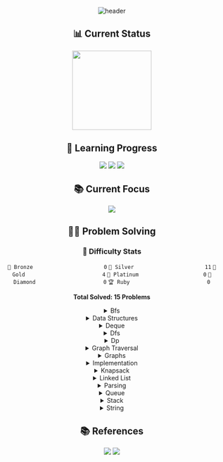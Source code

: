<div align="center">

![header](https://capsule-render.vercel.app/api?type=transparent&color=39FF14&height=150&section=header&text=Algorithm%20Study&fontSize=70&animation=fadeIn&fontColor=39FF14&desc=Problem%20Solving%20Repository&descSize=25&descAlignY=75)

## 📊 Current Status
<p align="center">
  <a href="https://solved.ac/profile/anximusic7"><img height="180em" src="http://mazassumnida.wtf/api/v2/generate_badge?boj=anximusic7"/></a>
</p>

## 🎯 Learning Progress
<p align="center">
  <img src="https://img.shields.io/badge/Data_Structures-007396?style=for-the-badge&logo=java&logoColor=white"/>
  <img src="https://img.shields.io/badge/Algorithms-FF6B6B?style=for-the-badge&logo=TheAlgorithms&logoColor=white"/>
  <img src="https://img.shields.io/badge/Problem_Solving-00599C?style=for-the-badge&logo=c%2B%2B&logoColor=white"/>
</p>

## 📚 Current Focus
<p align="center">
  <a href="https://www.acmicpc.net/problem/1926"><img src="https://img.shields.io/badge/BOJ_1926-00599C?style=flat-square&logo=TheAlgorithms&logoColor=white"/></a>
</p>

## 🏃‍♂️ Problem Solving
### 🏅 Difficulty Stats
<div align="center">

`🥉 Bronze                      ` `0`
`🥈 Silver                      ` `11`
`🥇 Gold                        ` `4`
`💎 Platinum                    ` `0`
`👑 Diamond                     ` `0`
`🏆 Ruby                        ` `0`

**Total Solved: 15 Problems**
</div>

<details>
<summary>Bfs</summary>

<div align="center">

🥇 [말이 되고픈 원숭이 (BOJ 1600)](Solutions/Baekjoon/1600/1600.cpp)

🥇 [다리 만들기 (BOJ 2146)](Solutions/Baekjoon/2146/2146.cpp)

🥇 [토마토 (BOJ 7576)](Solutions/Baekjoon/7576/7576.cpp)

🥈 [유기농 배추 (BOJ 1012)](Solutions/Baekjoon/1012/1012.cpp)

🥈 [숨바꼭질 (BOJ 1697)](Solutions/Baekjoon/1697/1697.cpp)

🥈 [그림 (BOJ 1926)](Solutions/Baekjoon/1926/1926.cpp)

🥈 [미로 탐색 (BOJ 2178)](Solutions/Baekjoon/2178/2178.cpp)

</div>
</details>

<details>
<summary>Data Structures</summary>

<div align="center">

🥈 [스택 (BOJ 10828)](Solutions/Baekjoon/10828/10828.cpp)

🥈 [큐 (BOJ 10845)](Solutions/Baekjoon/10845/10845.cpp)

🥈 [덱 (BOJ 10866)](Solutions/Baekjoon/10866/10866.cpp)

🥈 [에디터 (BOJ 1406)](Solutions/Baekjoon/1406/1406.cpp)

🥈 [스택 수열 (BOJ 1874)](Solutions/Baekjoon/1874/1874.cpp)

🥈 [균형잡힌 세상 (BOJ 4949)](Solutions/Baekjoon/4949/4949.cpp)

</div>
</details>

<details>
<summary>Deque</summary>

<div align="center">

🥈 [덱 (BOJ 10866)](Solutions/Baekjoon/10866/10866.cpp)

</div>
</details>

<details>
<summary>Dfs</summary>

<div align="center">

🥈 [유기농 배추 (BOJ 1012)](Solutions/Baekjoon/1012/1012.cpp)

🥈 [그림 (BOJ 1926)](Solutions/Baekjoon/1926/1926.cpp)

</div>
</details>

<details>
<summary>Dp</summary>

<div align="center">

🥇 [평범한 배낭 (BOJ 12865)](Solutions/Baekjoon/12865/12865.cpp)

</div>
</details>

<details>
<summary>Graph Traversal</summary>

<div align="center">

🥇 [말이 되고픈 원숭이 (BOJ 1600)](Solutions/Baekjoon/1600/1600.cpp)

🥇 [다리 만들기 (BOJ 2146)](Solutions/Baekjoon/2146/2146.cpp)

🥇 [토마토 (BOJ 7576)](Solutions/Baekjoon/7576/7576.cpp)

🥈 [유기농 배추 (BOJ 1012)](Solutions/Baekjoon/1012/1012.cpp)

🥈 [숨바꼭질 (BOJ 1697)](Solutions/Baekjoon/1697/1697.cpp)

🥈 [그림 (BOJ 1926)](Solutions/Baekjoon/1926/1926.cpp)

🥈 [미로 탐색 (BOJ 2178)](Solutions/Baekjoon/2178/2178.cpp)

</div>
</details>

<details>
<summary>Graphs</summary>

<div align="center">

🥇 [말이 되고픈 원숭이 (BOJ 1600)](Solutions/Baekjoon/1600/1600.cpp)

🥇 [다리 만들기 (BOJ 2146)](Solutions/Baekjoon/2146/2146.cpp)

🥇 [토마토 (BOJ 7576)](Solutions/Baekjoon/7576/7576.cpp)

🥈 [유기농 배추 (BOJ 1012)](Solutions/Baekjoon/1012/1012.cpp)

🥈 [숨바꼭질 (BOJ 1697)](Solutions/Baekjoon/1697/1697.cpp)

🥈 [그림 (BOJ 1926)](Solutions/Baekjoon/1926/1926.cpp)

🥈 [미로 탐색 (BOJ 2178)](Solutions/Baekjoon/2178/2178.cpp)

</div>
</details>

<details>
<summary>Implementation</summary>

<div align="center">

🥈 [스택 (BOJ 10828)](Solutions/Baekjoon/10828/10828.cpp)

🥈 [덱 (BOJ 10866)](Solutions/Baekjoon/10866/10866.cpp)

🥈 [Text Formalization (BOJ 1779)](Solutions/Baekjoon/1779/1779.cpp)

</div>
</details>

<details>
<summary>Knapsack</summary>

<div align="center">

🥇 [평범한 배낭 (BOJ 12865)](Solutions/Baekjoon/12865/12865.cpp)

</div>
</details>

<details>
<summary>Linked List</summary>

<div align="center">

🥈 [에디터 (BOJ 1406)](Solutions/Baekjoon/1406/1406.cpp)

</div>
</details>

<details>
<summary>Parsing</summary>

<div align="center">

🥈 [Text Formalization (BOJ 1779)](Solutions/Baekjoon/1779/1779.cpp)

</div>
</details>

<details>
<summary>Queue</summary>

<div align="center">

🥈 [큐 (BOJ 10845)](Solutions/Baekjoon/10845/10845.cpp)

</div>
</details>

<details>
<summary>Stack</summary>

<div align="center">

🥈 [스택 (BOJ 10828)](Solutions/Baekjoon/10828/10828.cpp)

🥈 [에디터 (BOJ 1406)](Solutions/Baekjoon/1406/1406.cpp)

🥈 [스택 수열 (BOJ 1874)](Solutions/Baekjoon/1874/1874.cpp)

🥈 [균형잡힌 세상 (BOJ 4949)](Solutions/Baekjoon/4949/4949.cpp)

</div>
</details>

<details>
<summary>String</summary>

<div align="center">

🥈 [Text Formalization (BOJ 1779)](Solutions/Baekjoon/1779/1779.cpp)

🥈 [균형잡힌 세상 (BOJ 4949)](Solutions/Baekjoon/4949/4949.cpp)

</div>
</details>

## 📚 References
<p align="center">
  <a href="https://blog.encrypted.gg/category/강좌/실전%20알고리즘"><img src="https://img.shields.io/badge/BaaaaaaaaaaarkingDog_Algorithm_Lecture-11B48A?style=flat-square&logo=Vimeo&logoColor=white"/></a>
  <a href="https://www.acmicpc.net/"><img src="https://img.shields.io/badge/Baekjoon_Online_Judge-0076C0?style=flat-square&logo=Baidu&logoColor=white"/></a>
</p>

</div>